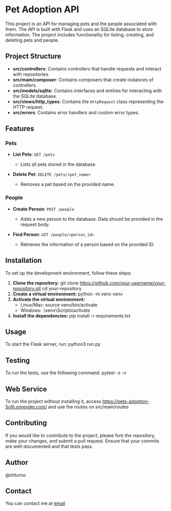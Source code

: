 # Pet Adoption API

This project is an API for managing pets and the people associated with them. The API is built with Flask and uses an SQLite database to store information. The project includes functionality for listing, creating, and deleting pets and people.

## Project Structure

- **src/controllers**: Contains controllers that handle requests and interact with repositories.
- **src/main/composer**: Contains composers that create instances of controllers.
- **src/models/sqlite**: Contains interfaces and entities for interacting with the SQLite database.
- **src/views/http_types**: Contains the `HttpRequest` class representing the HTTP request.
- **src/errors**: Contains error handlers and custom error types.

## Features

### Pets

- **List Pets**: `GET /pets`
  - Lists all pets stored in the database.

- **Delete Pet**: `DELETE /pets/<pet_name>`
  - Removes a pet based on the provided name.

### People

- **Create Person**: `POST /people`
  - Adds a new person to the database. Data should be provided in the request body.

- **Find Person**: `GET /people/<person_id>`
  - Retrieves the information of a person based on the provided ID.

## Installation

To set up the development environment, follow these steps:

1. **Clone the repository:**
   git clone https://github.com/your-username/your-repository.git
   cd your-repository
2. **Create a virtual environment:**
   python -m venv venv
3. **Activate the virtual environment:**
   - Linux/Mac:
       source venv/bin/activate
   - Windows:
       .\venv\Scripts\activate
4. **Install the dependencies:**
     pip install -r requirements.txt
## Usage

To start the Flask server, run: python3 run.py

## Testing

To run the tests, use the following command: pytest -s -v

## Web Service

To run the project without installing it, access https://pets-adoption-5o9i.onrender.com/ and use the routes on src/main/routes 

## Contributing

If you would like to contribute to the project, please fork the repository, make your changes, and submit a pull request. Ensure that your commits are well-documented and that tests pass.

## Author
@shturno

## Contact

You can contact me at [email](mailto:gabriel.dsalvarenga@gmail.com)
